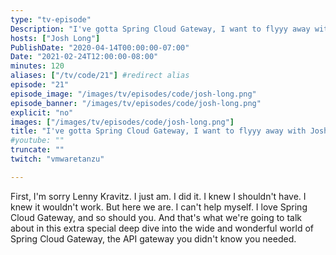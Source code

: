 ```yaml
---
type: "tv-episode"
Description: "I've gotta Spring Cloud Gateway, I want to flyyy away with Josh Long"
hosts: ["Josh Long"]
PublishDate: "2020-04-14T00:00:00-07:00"
Date: "2021-02-24T12:00:00-08:00"
minutes: 120
aliases: ["/tv/code/21"] #redirect alias
episode: "21"
episode_image: "/images/tv/episodes/code/josh-long.png"
episode_banner: "/images/tv/episodes/code/josh-long.png"
explicit: "no"
images: ["/images/tv/episodes/code/josh-long.png"]
title: "I've gotta Spring Cloud Gateway, I want to flyyy away with Josh Long"
#youtube: ""
truncate: ""
twitch: "vmwaretanzu"

---
```


First, I'm sorry Lenny Kravitz. I just am. I did it. I knew I shouldn't have. I knew it wouldn't work. But here we are. I can't help myself. I love Spring Cloud Gateway, and so should you. And that's what we're going to talk about in this extra special deep dive into the wide and wonderful world of Spring Cloud Gateway, the API gateway you didn't know you needed.
